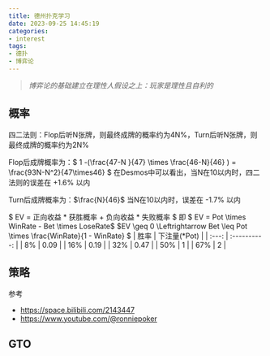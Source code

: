 ```yaml
---
title: 德州扑克学习
date: 2023-09-25 14:45:19
categories:
- interest
tags:
- 德扑
- 博弈论
---
```


> *博弈论的基础建立在理性人假设之上：玩家是理性且自利的*

<!--more-->

## 概率
四二法则：Flop后听N张牌，则最终成牌的概率约为4N%，Turn后听N张牌，则最终成牌的概率约为2N%

Flop后成牌概率为：$ 1 -(\frac{47-N }{47} \times \frac{46-N}{46} ) = \frac{93N-N^2}{47\times46} $
在Desmos中可以看出，当N在10以内时，四二法则的误差在 +1.6% 以内

Turn后成牌概率为：$\frac{N}{46}$
当N在10以内时，误差在 -1.7% 以内


$ EV = 正向收益 * 获胜概率 + 负向收益 * 失败概率 $
即 $ EV = Pot \times WinRate - Bet \times LoseRate$
$EV \geq 0 \Leftrightarrow Bet \leq Pot \times \frac{WinRate}{1 - WinRate} $
| 胜率  | 下注量(*Pot) |
| :---: | :----------: |
|  8%   |     0.09     |
|  16%  |     0.19     |
|  32%  |     0.47     |
|  50%  |      1       |
|  67%  |      2       |

## 策略
参考
- https://space.bilibili.com/2143447
- https://www.youtube.com/@ronniepoker


## GTO

